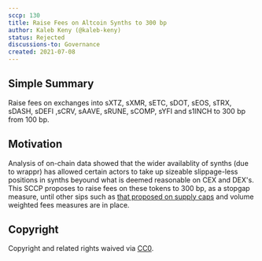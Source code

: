 ```yaml
---
sccp: 130
title: Raise Fees on Altcoin Synths to 300 bp
author: Kaleb Keny (@kaleb-keny)
status: Rejected
discussions-to: Governance
created: 2021-07-08
---
```


## Simple Summary

Raise fees on exchanges into sXTZ, sXMR, sETC, sDOT, sEOS, sTRX, sDASH, sDEFI ,sCRV, sAAVE, sRUNE, sCOMP, sYFI and s1INCH to 300 bp from 100 bp.

## Motivation

Analysis of on-chain data showed that the wider availablity of synths (due to wrappr) has allowed certain actors to take up sizeable slippage-less positions in synths beyound what is deemed reasonable on CEX and DEX's.
This SCCP proposes to raise fees on these tokens to 300 bp, as a stopgap measure, until other sips such as [that proposed on supply caps](https://sips.synthetix.io/sips/sip-146) and volume weighted fees measures are in place.

## Copyright

Copyright and related rights waived via [CC0](https://creativecommons.org/publicdomain/zero/1.0/).
